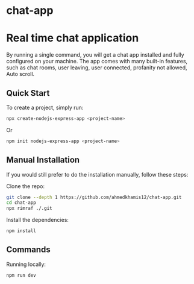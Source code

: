 # chat-app
# Real time chat application 

By running a single command, you will get a chat app installed and fully configured on your machine. The app comes with many built-in features, such as chat rooms, user leaving, user connected, profanity not allowed, Auto scroll.

## Quick Start

To create a project, simply run:

```bash
npx create-nodejs-express-app <project-name>
```

Or

```bash
npm init nodejs-express-app <project-name>
```

## Manual Installation

If you would still prefer to do the installation manually, follow these steps:

Clone the repo:

```bash
git clone --depth 1 https://github.com/ahmedkhamis12/chat-app.git
cd chat-app
npx rimraf ./.git
```

Install the dependencies:

```bash
npm install
```
## Commands

Running locally:

```bash
npm run dev
```

